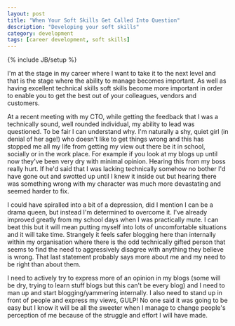 ```yaml
---
layout: post
title: "When Your Soft Skills Get Called Into Question"
description: "Developing your soft skills"
category: development
tags: [career development, soft skills]
---
```

{% include JB/setup %}

I'm at the stage in my career where I want to take it to the next level and that is the stage where the ability to manage becomes important. As well as having excellent technical skills soft skills become more important in order to enable you to get the best out of your colleagues, vendors and customers.

At a recent meeting with my CTO, while getting the feedback that I was a technically sound, well rounded individual, my ability to lead was questioned. To be fair I can understand why. I'm naturally a shy, quiet girl (in denial of her age!) who doesn't like to get things wrong and this has stopped me all my life from getting my view out there be it in school, socially or in the work place. For example if you look at my blogs up until now they've been very dry with minimal opinion. Hearing this from my boss really hurt. If he'd said that I was lacking technically somehow no bother I'd have gone out and swotted up until I knew it inside out but hearing there was something wrong with my character was much more devastating and seemed harder to fix.

I could have spiralled into a bit of a depression, did I mention I can be a drama queen, but instead I'm determined to overcome it. I've already improved greatly from my school days when I was practically mute. I can beat this but it will mean putting myself into lots of uncomfortable situations and it will take time. Strangely it feels safer blogging here than internally within my organisation where there is the odd technically gifted person that seems to find the need to aggressively disagree with anything they believe is wrong. That last statement probably says more about me and my need to be right than about them. 

I need to actively try to express more of an opinion in my blogs (some will be dry, trying to learn stuff blogs but this can't be every blog) and I need to man up and start blogging/yammering internally. I also need to stand up in front of people and express my views, GULP! No one said it was going to be easy but I know it will be all the sweeter when I manage to change people's perception of me because of the struggle and effort I will have made.

